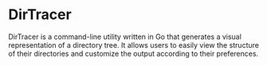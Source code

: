 # DirTracer
DirTracer is a command-line utility written in Go that generates a visual representation of a directory tree. It allows users to easily view the structure of their directories and customize the output according to their preferences.
